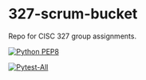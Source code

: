 # 327-scrum-bucket
Repo for CISC 327 group assignments.

[![Python PEP8](https://github.com/Ensaurus/327-scrum-bucket/actions/workflows/style_check.yml/badge.svg?branch=main)](https://github.com/Ensaurus/327-scrum-bucket/actions/workflows/style_check.yml)

[![Pytest-All](https://github.com/Ensaurus/327-scrum-bucket/actions/workflows/pytest.yml/badge.svg)](https://github.com/Ensaurus/327-scrum-bucket/actions/workflows/pytest.yml)
